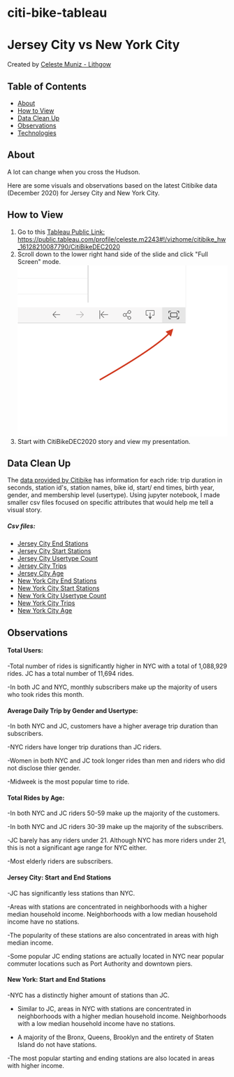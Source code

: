# citi-bike-tableau

# Jersey City vs New York City

Created by [Celeste Muniz - Lithgow](https://github.com/celeste1030)

## Table of Contents
* [About](#about)
* [How to View](#how-to-view)
* [Data Clean Up](#data-clean-up)
* [Observations](#observations)
* [Technologies](#technologies)

## About

A lot can change when you cross the Hudson.  

Here are some visuals and observations based on the latest Citibike data (December 2020) for Jersey City and New York City.

## How to View

1. Go to this [Tableau Public Link:](https://public.tableau.com/profile/celeste.m2243#!/vizhome/citibike_hw_16128210087790/CitiBikeDEC2020)
https://public.tableau.com/profile/celeste.m2243#!/vizhome/citibike_hw_16128210087790/CitiBikeDEC2020
2. Scroll down to the lower right hand side of the slide and click "Full Screen" mode.
![Full Screen](Images/fullscreen.png)
3. Start with CitiBikeDEC2020 story and view my presentation.


## Data Clean Up

The [data provided by Citibike](https://www.citibikenyc.com/system-data) has information for each ride: trip duration in seconds, station id's, station names, bike id, start/ end times, birth year, gender, and membership level (usertype). Using jupyter notebook,  I made smaller csv files focused on specific attributes that would help me tell a visual story.

##### Csv files:

* [Jersey City End Stations](Data/jc_stations_end.csv)
* [Jersey City Start Stations](Data/jc_stations_start.csv)
* [Jersey City Usertype Count](Data/jc_subcount.csv)
* [Jersey City Trips](Data/jc_trips.csv)
* [Jersey City Age](Data/jc_user_age.csv)
* [New York City End Stations](Data/nyc_stations_end.csv)
* [New York City Start Stations](Data/nyc_stations_start.csv)
* [New York City Usertype Count](Data/nyc_subcount.csv)
* [New York City Trips](Data/nyc_trips.csv)
* [New York City Age](Data/nyc_user_age.csv)

## Observations

#### Total Users:

-Total number of rides is significantly higher in NYC with a total of 1,088,929 rides.  JC has a total number of 11,694 rides.

-In both JC and NYC, monthly subscribers make up the majority of users who took rides this month.

#### Average Daily Trip by Gender and Usertype:

-In both NYC and JC, customers have a higher average trip duration than subscribers.  

-NYC riders have longer trip durations than JC riders.

-Women in both NYC and JC took longer rides than men and riders who did not disclose thier gender.

-Midweek is the most popular time to ride.

#### Total Rides by Age:

-In both NYC and JC riders 50-59 make up the majority of the customers.

-In both NYC and JC riders 30-39 make up the majority of the subscribers.

-JC barely has any riders under 21.  Although NYC has more riders under 21, this is not a significant age range for NYC either.

-Most elderly riders are subscribers.  

#### Jersey City: Start and End Stations

-JC has significantly less stations than NYC.

-Areas with stations are concentrated in neighborhoods with a higher median household income.  Neighborhoods with a low median household income have no stations.

-The popularity of these stations are also concentrated in areas with high median income.

-Some popular JC ending stations are actually located in NYC near popular commuter locations such as Port Authority and downtown piers. 

#### New York: Start and End Stations

-NYC has a distinctly higher amount of  stations than JC.

- Similar to  JC, areas in NYC with stations are concentrated in neighborhoods with a higher median household income.  Neighborhoods with a low median household income have no stations.

- A majority of the Bronx, Queens, Brooklyn and the entirety of Staten Island do not have stations. 

-The most popular starting and ending stations are also located in areas with higher income. 


